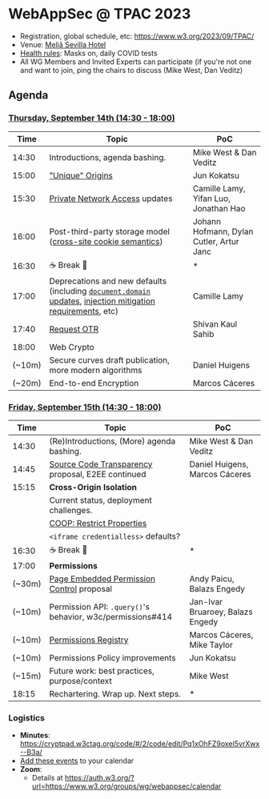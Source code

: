 WebAppSec @ TPAC 2023
=====================

* Registration, global schedule, etc: <https://www.w3.org/2023/09/TPAC/>
* Venue: [Meliã Sevilla Hotel](https://www.melia.com/en/hotels/spain/seville/melia-sevilla)
* [Health rules](https://www.w3.org/2023/09/TPAC/health.html): Masks on, daily COVID tests
* All WG Members and Invited Experts can participate (if you're not one and want to join, ping the chairs to discuss (Mike West, Dan Veditz)

Agenda
------

### [Thursday, September 14th (14:30 - 18:00)](https://www.timeanddate.com/worldclock/fixedtime.html?iso=20230914T1230)

| Time | Topic | PoC |
|------|-------|-----|
| 14:30 | Introductions, agenda bashing. | Mike West & Dan Veditz |
| 15:00 | ["Unique" Origins](https://github.com/whatwg/html/issues/9623) | Jun Kokatsu |
| 15:30 | [Private Network Access](https://github.com/wicg/private-network-access/) updates | Camille Lamy, Yifan Luo, Jonathan Hao |
| 16:00 | Post-third-party storage model ([cross-site cookie semantics](https://github.com/DCtheTall/standardizing-cross-site-cookie-semantics/)) | Johann Hofmann, Dylan Cutler, Artur Janc |
| 16:30 | ☕ Break 🍪 | * |
| 17:00 | Deprecations and new defaults (including [`document.domain` updates](https://chromestatus.com/feature/5428079583297536), [injection mitigation requirements](https://github.com/mikewest/securer-contexts), etc) | Camille Lamy
| 17:40 | [Request OTR](https://datatracker.ietf.org/doc/draft-sahib-httpbis-off-the-record/) | Shivan Kaul Sahib |
| 18:00 | Web Crypto | |
| (~10m) | Secure curves draft publication, more modern algorithms | Daniel Huigens |
| (~20m) | End-to-end Encryption | Marcos Cáceres |

### [Friday, September 15th (14:30 - 18:00)](https://www.timeanddate.com/worldclock/fixedtime.html?iso=20230915T1230)

| Time | Topic | PoC |
|------|-------|-----|
| 14:30 | (Re)Introductions, (More) agenda bashing. | Mike West & Dan Veditz |
| 14:45 | [Source Code Transparency](https://github.com/w3c/webappsec/issues/627#issuecomment-1673637611) proposal, E2EE continued | Daniel Huigens, Marcos Cáceres |
| 15:15 | **Cross-Origin Isolation** | |
| | Current status, deployment challenges. | |
| | [COOP: Restrict Properties](https://github.com/hemeryar/coi-with-popups) | |
| | `<iframe credentialless>` defaults? | |
| 16:30 | ☕ Break 🍪 | * |
| 17:00 | **Permissions** ||
| (~30m) | [Page Embedded Permission Control](https://github.com/andypaicu/PEPC/blob/main/explainer.md) proposal | Andy Paicu, Balazs Engedy |
| (~10m) | Permission API: `.query()`'s behavior, w3c/permissions#414 | Jan-Ivar Bruaroey, Balazs Engedy |
| (~10m) | [Permissions Registry](https://w3c.github.io/permissions-registry/) | Marcos Cáceres, Mike Taylor |
| (~10m) | Permissions Policy improvements | Jun Kokatsu |
| (~15m) | Future work: best practices, purpose/context | Mike West |
| 18:15 | Rechartering. Wrap up. Next steps. | * |

### Logistics

*   **Minutes**: https://cryptpad.w3ctag.org/code/#/2/code/edit/Pq1xOhFZ9oxeI5vrXwx--B3a/
*   [Add these events](https://www.w3.org/groups/wg/webappsec/calendar#export) to your calendar
*   **Zoom**:
    * Details at <https://auth.w3.org/?url=https://www.w3.org/groups/wg/webappsec/calendar>
